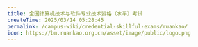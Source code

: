 ```yaml
---
title: 全国计算机技术与软件专业技术资格（水平）考试
createTime: 2025/03/14 05:28:45
permalink: /campus-wiki/credential-skillful-exams/ruankao/
icon: https://bm.ruankao.org.cn/asset/image/public/logo.png
---
```


